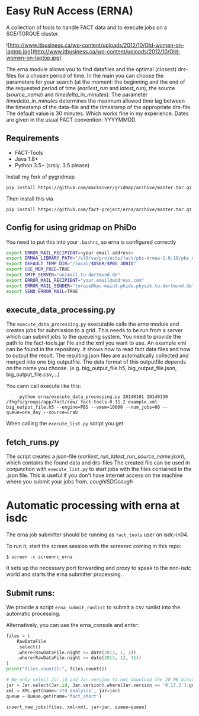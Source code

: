 # Easy RuN Access (ERNA)
A collection of tools to handle FACT data and to execute jobs on a SGE/TORQUE cluster.

![http://www.itbusiness.ca/wp-content/uploads/2012/10/Old-women-on-laptop.jpg](http://www.itbusiness.ca/wp-content/uploads/2012/10/Old-women-on-laptop.jpg)

The erna module allows you to find datafiles and the optimal (closest) drs-files for a chosen period of time.
In the main you can choose the parameters for your search (at the moment: the beginning and the end of the requested period of time (*earliest_run* and *latest_run*), the source (*source_name*) and *timedelta_in_minutes*).
The parameter *timedelta_in_minutes* determines the maximum allowed time lag between the timestamp of the data-file and the timestamp of the appropriate drs-file. The default value is 30 minutes. Which works fine in my experience.
Dates are given in the usual FACT convention: YYYYMMDD.

## Requirements
  - FACT-Tools
  - Java 1.8+
  - Python 3.5+ (srsly. 3.5 please)

Install my fork of pygridmap

    pip install https://github.com/mackaiver/gridmap/archive/master.tar.gz

Then install this via

    pip install https://github.com/fact-project/erna/archive/master.tar.gz

## Config for using gridmap on PhiDo

You need to put this into your `.bashrc`, so erna is configured correctly

```bash
export ERROR_MAIL_RECIPIENT=<your email address>
export DRMAA_LIBRARY_PATH="/sl6/sw/projects/fact/pbs-drmaa-1.0.19/pbs_drmaa/libs/libdrmaa.so"
export DEFAULT_TEMP_DIR="/local/$USER/$PBS_JOBID"
export USE_MEM_FREE=TRUE
export SMTP_SERVER="unimail.tu-dortmund.de"
export ERROR_MAIL_RECIPIENT="your.email@address.com"
export ERROR_MAIL_SENDER="torque@hpc-main3.phido.physik.tu-dortmund.de"
export SEND_ERROR_MAIL=TRUE
```


## execute_data_processing.py

The `execute_data_processing.py` executable calls the *erna* module and creates jobs for submission to a grid. This needs to be run from a server which can submit jobs to the queueing system.
You need to provide the path to the fact-tools.jar file and the xml you want to use.
An example xml can be found in the repository. It shows how to read fact data files and how to output the result. The resulting json files are automatically collected and merged into one big outputfile. The data format of this outputfile depends on the name you choose. (e.g. big_output_file.h5, big_output_file.json, big_output_file.csv,...)

You cann call execute like this:

         python erna/execute_data_processing.py 20140101 20140130 /fhgfs/groups/app/fact/raw/ fact-tools-0.11.2 example.xml big_output_file.h5 --engine=PBS --vmem=10000 --num_jobs=60 --queue=one_day --source=Crab

When calling the `execute_list.py` script you get


## fetch_runs.py

The script creates a json-file (*earliest_run_latest_run_source_name.json*), which contains the found data and drs-files
The created file can be used in conjunction with `execute_list.py` to start jobs with the files contained in the .json file.
This is useful if you don't have internet access on the machine where you submit your jobs from. *coughISDCcough*

# Automatic processing with erna at isdc

The erna job submitter should be running as `fact_tools` user on
isdc-in04.

To run it, start the screen session with the screenrc coming in this repo:
```
$ screen -c screenrc_erna
```

It sets up the necessary port forwarding and proxy to speak to the non-isdc world and starts the erna submitter processing.

## Submit runs:

We provide a script `erna_submit_runlist` to submit a csv runlist into the
automatic processing.


Alternatively, you can use the erna_console and enter: 

```python
files = (
    RawDataFile
    .select()
    .where(RawDataFile.night >= date(2013, 1, 1))
    .where(RawDataFile.night <= date(2013, 12, 31))
)
print("files.count():", files.count())

# We only select Jar.id and Jar.version to not download the 20 MB binary blob
jar = Jar.select(Jar.id, Jar.version).where(Jar.version == '0.17.2').get()
xml = XML.get(name='std_analysis', jar=jar)
queue = Queue.get(name='fact_short')

insert_new_jobs(files, xml=xml, jar=jar, queue=queue)
```
